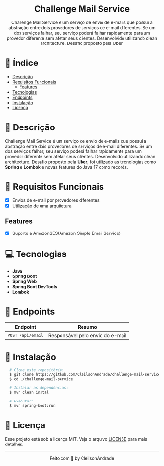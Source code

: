 <div align="center">
  <h1>Challenge Mail Service</h1>
  <p>Challenge Mail Service é um serviço de envio de e-mails que possui a abstração entre dois provedores de serviços de e-mail diferentes. Se um dos serviços falhar, seu serviço poderá falhar rapidamente para um provedor diferente sem afetar seus clientes. Desenvolvido utilizando clean architecture. Desafio proposto pela Uber.</p>
</div>

# 📒 Índice
* [Descrição](#descrição)
* [Requisitos Funcionais](#requisitos)
  * [Features](#features)
* [Tecnologias](#tecnologias)
* [Endpoints](#endpoints)
* [Instalação](#instalação)
* [Licença](#licença)

# 📃 <span id="descrição">Descrição</span>
Challenge Mail Service é um serviço de envio de e-mails que possui a abstração entre dois provedores de serviços de e-mail diferentes. Se um dos serviços falhar, seu serviço poderá falhar rapidamente para um provedor diferente sem afetar seus clientes. Desenvolvido utilizando clean architecture. Desafio proposto pela [**Uber**](https://github.com/uber), foi utilizado as tecnologias como [**Spring**](https://spring.io/) e [**Lombok**](https://projectlombok.org/) e novas features do Java 17 como records.

# 📌 <span id="requisitos">Requisitos Funcionais</span>
- [x] Envios de e-mail por provedores diferentes<br>
- [x] Utilização de uma arquitetura<br>

## Features
- [x] Suporte a AmazonSES(Amazon Simple Email Service)<br>

# 💻 <span id="tecnologias">Tecnologias</span>
- **Java**
- **Spring Boot**
- **Spring Web**
- **Spring Boot DevTools**
- **Lombok**

# 📍 <span id="endpoints">Endpoints</span>
| Endpoint               | Resumo                                          
|----------------------|-----------------------------------------------------
| <kbd>POST /api/email </kbd> | Responsável pelo envio do e-mail

# 🚀 <span id="instalação">Instalação</span>
```bash
  # Clone este repositório:
  $ git clone https://github.com/CleilsonAndrade/challenge-mail-service.git
  $ cd ./challenge-mail-service

  # Instalar as dependências:
  $ mvn clean instal

  # Executar:
  $ mvn spring-boot:run
```

# 📝 <span id="licença">Licença</span>
Esse projeto está sob a licença MIT. Veja o arquivo [LICENSE](LICENSE) para mais detalhes.

---

<p align="center">
  Feito com 💜 by CleilsonAndrade
</p>
